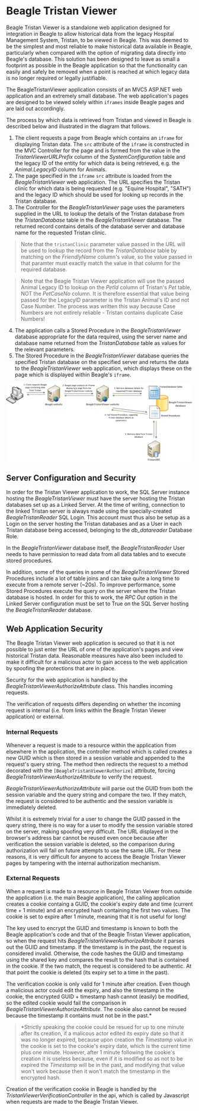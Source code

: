 # Beagle Tristan Viewer
Beagle Tristan Viewer is a standalone web application designed for integration in Beagle to allow historical data from the legacy Hospital Management System, Tristan, to be viewed in Beagle. This was deemed to be the simplest and most reliable to make historical data available in Beagle, particularly when compared with the option of migrating data directly into Beagle's database. This solution has been designed to leave as small a footprint as possible in the Beagle application so that the functionality can easily and safely be removed when a point is reached at which legacy data is no longer required or legally justifiable.

The BeagleTristanViewer application consists of an MVC5 ASP.NET web application and an extremely small database. The web application's pages are designed to be viewed solely within `iframes` inside Beagle pages and are laid out accordingly.

The process by which data is retrieved from Tristan and viewed in Beagle is described below and illustrated in the diagram that follows.

1. The client requests a page from Beagle which contains an `iframe` for displaying Tristan data. The `src` attribute of the `iframe` is constructed in the MVC Controller for the page and is formed from the value in the _TristanViewerURLPrefix_ column of the _SystemConfiguration_ table and the legacy ID of the entity for which data is being retrieved, e.g. the _Animal.LegacyID_ column for Animals.
2. The page specified in the `iframe` `src` attribute is loaded from the _BeagleTristanViewer_ web application. The URL specifies the Tristan clinic for which data is being requested (e.g. "Equine Hospital", "SATH") and the legacy ID which should be used for looking up records in the Tristan database.
3. The Controller for the _BeagleTristanViewer_ page uses the parameters supplied in the URL to lookup the details of the Tristan database from the _TristanDatabase_ table in the _BeagleTristanViewer_ database. The returned record contains details of the database server and database name for the requested Tristan clinic.
> Note that the `tristanClinic` parameter value passed in the URL will be used to lookup the record from the _TristanDatabase_ table by matching on the _FriendlyName_ column's value, so the value passed in that paramter must exactly match the value in that column for the required database.

> Note that the Beagle Tristan Viewer application will use the passed Animal Legacy ID to lookup on the _PetId_ column of Tristan's _Pet_ table, NOT the _PetCaseNo_ column. It is therefore essential that value being passed for the LegacyID parameter is the Tristan Animal's ID and not Case Number. The process was written this way because Case Numbers are not entirely reliable - Tristan contains duplicate Case Numbers!

4. The application calls a Stored Procedure in the _BeagleTristanViewer_ database appropriate for the data required, using the server name and database name returned from the _TristanDatabase_ table as values for the relevant parameters.
5. The Stored Procedure in the _BeagleTristanViewer_ database queries the specified Tristan database on the specified server and returns the data to the _BeagleTristanViewer_ web application, which displays these on the page which is displayed within Beagle's `iframe`.

![Data flow from Tristan to Beagle](assets/BeagleTristanViewer%20Data%20Flow.png)

## Server Configuration and Security
In order for the Tristan Viewer application to work, the SQL Server instance hosting the _BeagleTristanViewer_ must have the server hosting the Tristan databases set up as a Linked Server. At the time of writing, connection to the linked Tristan server is always made using the specially-created _BeagleTristanReader_ SQL Login. This account must thus also be setup as a Login on the server hosting the Tristan databases and as a User in each Tristan database being accessed, belonging to the *db_datareader* Database Role.

In the _BeagleTristanViewer_ database itself, the _BeagleTristanReader_ User needs to have permission to read data from all data tables and to execute stored procedures.

In addition, some of the queries in some of the _BeagleTristanViewer_ Stored Procedures include a lot of table joins and can take quite a long time to execute from a remote server (~20s). To improve performance, some Stored Procedures execute the query on the server where the Tristan database is hosted. In order for this to work, the _RPC Out_ option in the Linked Server configuration must be set to True on the SQL Server hosting the _BeagleTristanReader_ database.

## Web Application Security
The Beagle Tristan Viewer web application is secured so that it is not possible to just enter the URL of one of the application's pages and view historical Tristan data. Reasonable measures have also been included to make it difficult for a malicious actor to gain access to the web application by spoofing the protections that are in place.

Security for the web application is handled by the *BeagleTristanViewerAuthorizeAttribute* class. This handles incoming requests. 

The verification of requests differs depending on whether the incoming request is internal (i.e. from links within the Beagle Tristan Viewer application) or external.

### Internal Requests
Whenever a request is made to a resource within the application from elsewhere in the application, the controller method which is called creates a new GUID which is then stored in a session variable and appended to the request's query string. The method then redirects the request to a method decorated with the `[BeagleTristanViewerAuthorize]` attribute, forcing *BeagleTristanViewerAuthorizeAttribute* to verify the request.

*BeagleTristanViewerAuthorizeAttribute* will parse out the GUID from both the session variable and the query string and compare the two. If they match, the request is considered to be authentic and the session variable is immediately deleted. 

Whilst it is extremely trivial for a user to change the GUID passed in the query string, there is no way for a user to modify the session variable stored on the server, making spoofing very difficult. The URL displayed in the browser's address bar cannot be reused even once because after verification the session variable is deleted, so the comparison during authorization will fail on future attempts to use the same URL. For these reasons, it is very difficult for anyone to access the Beagle Tristan Viewer pages by tampering with the internal authorization mechanism.

### External Requests
When a request is made to a resource in Beagle Tristan Veiwer from outside the application (i.e. the main Beagle application), the calling application creates a cookie containg a GUID, the cookie's expiry date and time (current time + 1 minute) and an encrypted hash containing the first two values. The cookie is set to expire after 1 minute, meaning that it is not useful for long!

The key used to encrypt the GUID and timestamp is known to both the Beagle application's code and that of the Beagle Tristan Viewer application, so when the request hits *BeagleTristanViewerAuthorizeAttribute* it parses out the GUID and timestamp. If the timestamp is in the past, the request is considered invalid. Otherwise, the code hashes the GUID and timestamp using the shared key and compares the result to the hash that is contained in the cookie. If the two match, the request is considered to be authentic. At that point the cookie is deleted (its expiry set to a time in the past).

The verification cookie is only valid for 1 minute after creation. Even though a malicious actor could edit the expiry, and also the timestamp in the cookie, the encrypted GUID + timestamp hash cannot (easily) be modified, so the edited cookie would fail the comparison in *BeagleTristanViewerAuthorizeAttribute*. The cookie also cannot be reused because the timestamp it contains must not be in the past.*

 > *Strictly speaking the cookie could be resued for up to one minute after its creation, if a malicous actor edited its expiry date so that it was no longer expired, because upon creation the *Timestamp* value in the cookie is set to the cookie's expiry date, which is the current time plus one minute. However, after 1 minute following the cookie's creation it is useless because, even if it is modified so as not to be expired the *Timestamp* will be in the past, and modifying that value won't work because then it won't match the timestamp in the encrypted hash.

Creation of the verification cookie in Beagle is handled by the *TristanViewerVerificationController* in the api, which is called by Javascript when requests are made to the Beagle Tristan Viewer.